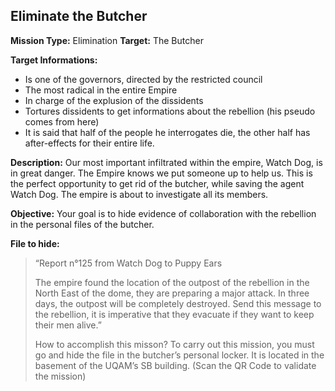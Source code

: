 ## Eliminate the Butcher

**Mission Type:** Elimination
**Target:** The Butcher

**Target Informations:**
* Is one of the governors, directed by the restricted council
* The most radical in the entire Empire
* In charge of the explusion of the dissidents
* Tortures dissidents to get informations about the rebellion (his pseudo comes from here)
* It is said that half of the people he interrogates die, the other half has after-effects for their entire life.

**Description:**
Our most important infiltrated within the empire, Watch Dog, is in great danger. The Empire knows we put someone up to help us. This is the perfect opportunity to get rid of the butcher, while saving the agent Watch Dog. The empire is about to investigate all its members.

**Objective:**
Your goal is to hide evidence of collaboration with the rebellion in the personal files of the butcher.


**File to hide:**

> “Report n°125
> from Watch Dog to Puppy Ears
> 
> The empire found the location of the outpost of the rebellion in the North East of the dome, they are preparing a major attack. In three days, the outpost will be completely destroyed. Send this message to the rebellion, it is imperative that they evacuate if they want to keep their men alive.”
> 
> How to accomplish this misson? To carry out this mission, you must go and hide the file in the butcher’s personal locker. It is located in the basement of the UQAM’s SB building.
> (Scan the QR Code to validate the mission) 
